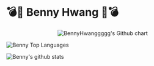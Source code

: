 # :bomb::tennis: Benny Hwang :tennis::bomb:

<!--
**Bennyhwanggggg/Bennyhwanggggg** is a ✨ _special_ ✨ repository because its `README.md` (this file) appears on your GitHub profile.

Here are some ideas to get you started:

- 🔭 I’m currently working on ...
- 🌱 I’m currently learning ...
- 👯 I’m looking to collaborate on ...
- 🤔 I’m looking for help with ...
- 💬 Ask me about ...
- 📫 How to reach me: ...
- 😄 Pronouns: ...
- ⚡ Fun fact: ...
-->

<div align = "center">

<img src="https://ghchart.rshah.org/Bennyhwanggggg" alt="BennyHwanggggg's Github chart" />

</div>

![Benny Top Languages](https://github-readme-stats.vercel.app/api/top-langs/?username=bennyhwanggggg&theme=dark)

![Benny's github stats](https://github-readme-stats.vercel.app/api?username=bennyhwanggggg&theme=dark)
